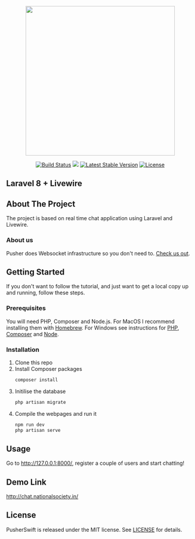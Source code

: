 <p align="center"><a href="https://laravel.com" target="_blank"><img src="https://raw.githubusercontent.com/laravel/art/master/logo-lockup/5%20SVG/2%20CMYK/1%20Full%20Color/laravel-logolockup-cmyk-red.svg" width="400"></a></p>

<p align="center">
<a href="https://travis-ci.org/alexsnowb/crm-on-laravel"><img src="https://travis-ci.org/alexsnowb/crm-on-laravel.svg?branch=master" alt="Build Status"></a>
<a href="https://codeclimate.com/github/alexsnowb/crm-on-laravel/maintainability"><img src="https://api.codeclimate.com/v1/badges/77e54ebb1bd64aece60f/maintainability" /></a>
<a href="https://packagist.org/packages/laravel/framework"><img src="https://poser.pugx.org/laravel/framework/v/stable.svg" alt="Latest Stable Version"></a>
<a href="https://packagist.org/packages/laravel/framework"><img src="https://poser.pugx.org/laravel/framework/license.svg" alt="License"></a>
</p>

## Laravel 8 + Livewire

## About The Project

The project is based on real time chat application using Laravel and Livewire.

### About us

Pusher does Websocket infrastructure so you don't need to. [Check us out](https://pusher.com/).

<!-- GETTING STARTED -->
## Getting Started

If you don't want to follow the tutorial, and just want to get a local copy up and running, follow these steps.

### Prerequisites

You will need PHP, Composer and Node.js. For MacOS I recommend installing them with [Homebrew](https://brew.sh/). For Windows see instructions for [PHP](https://windows.php.net/download/), [Composer](https://getcomposer.org/doc/00-intro.md#installation-windows) and [Node](https://nodejs.org/en/download/).

### Installation

1. Clone this repo
2. Install Composer packages
   ```sh
   composer install
   ```
3. Initilise the database
    ```sh
    php artisan migrate
    ```
4. Compile the webpages and run it
    ```sh
    npm run dev
    php artisan serve
    ```

<!-- USAGE EXAMPLES -->
## Usage

Go to http://127.0.0.1:8000/, register a couple of users and start chatting!



## Demo Link

http://chat.nationalsociety.in/

## License

PusherSwift is released under the MIT license. See [LICENSE](https://github.com/pusher/laravel-chat/blob/master/LICENSE.md) for details.
